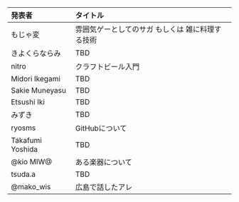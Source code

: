 | 発表者                           | タイトル                                                          |
|:---------------------------------|:------------------------------------------------------------------|
| もじゃ変                         | 雰囲気ゲーとしてのサガ もしくは 雑に料理する技術                  |
| きよくらならみ                   | TBD                                                               |
| nitro                            | クラフトビール入門                                                |
| Midori Ikegami                   | TBD                                                               |
| Sakie Muneyasu                   | TBD                                                               |
| Etsushi Iki                      | TBD                                                               |
| みずき                           | TBD                                                               |
| ryosms                           | GitHubについて                                                    |
| Takafumi Yoshida                 | TBD                                                               |
| @kio MIW@                        | ある楽器について                                                  |
| tsuda.a                          | TBD                                                               |
| @mako_wis                        | 広島で話したアレ                                                  |

